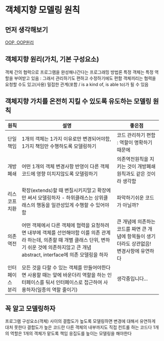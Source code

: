 # 객체지향 모델링 원칙

## 먼저 생각해보기
[OOP, OOP원리](https://github.com/imjinbro/javaBasic/blob/master/src/com/jinbro/basic/oop/principle/Principle.md)
  
## 객체지향 원리(가치, 기본 구성요소)
객체 간의 협력으로 프로그램을 완성해나간다는 프로그래밍 방법론
특정 객체는 특정 역할을 부여받고 있음 : 그래서 관리하기도 편하고 수정하기에도 편함
객체끼리는 협력을 요청할 수도 있고(사용) 밀접한 관계(포함 / is a kind of, is able to)가 될 수 있음


## 객체지향 가치를 온전히 지킬 수 있도록 유도하는 모델링 원칙
| 원칙 | 설명 | 좋은점 |
| - | - | - |
| 단일책임 | 1개의 객체는 1가지 이유로만 변경되어야함, 1가지 책임만 수행하도록 모델링하기 | 코드 관리하기 편함 : 역할이 명확하기때문에 |
| 개방폐쇄 | 어떤 1개의 객체 변경사항 반영이 다른 객체 코드에 영향 미치지않도록 모델링하기 | 의존역전원칙을 지키는 것이 개방폐쇄원칙과도 같은 것이라 생각함  |
| 리스코프 치환 | 확장(extends)할 때 변질시키지말고 확장에만 써서 모델링하자 - 하위클래스는 상위클래스의 행동을 일관성있게 수행할 수 있어야함 | 파악하기쉬운 코드가 아닐까? |
| 의존역전 | 어떤 객체에서 다른 객체에 협력을 요청하려면 내부에 객체를 선언해야함 이를 의존 관계라 하는데, 의존할 때 개별 클래스 단위, 변하기 쉬운 것에 의존하지않고 큰 개념 abstract, interface에 의존 모델링을 하자 | 큰 개념에 의존하는 코드를 짜면 큰 개념에 항목들이 생기더라도 상관없음! 변경사항에 유연하다 |
| 인터페이스 분리 | 모든 것을 다할 수 있는 객체를 만들어야한다면 사용할 때는 앞에 바운더리 역할을 하는 인터페이스를 둬서 인터페이스로 접근하여 사용하자(일종의 역할 줄이기) | 생각중입니다... |
  
## 꼭 알고 모델링하자
프로그램 구성요소(객체) 사이의 결합도가 높도록 모델링하면 변경에 대해서 유연하게 대처 못한다
결합도가 높은 코드란 다른 객체의 내부까지도 직접 컨트롤 하는 코드다
1개의 역할은 1개의 객체가 맡도록 책임 응집도를 높이는 모델링을 해야한다